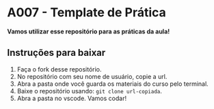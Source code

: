 # A007 - Template de Prática

**Vamos utilizar esse repositório para as práticas da aula!**

## Instruções para baixar

1. Faça o fork desse repositório.
2. No repositório com seu nome de usuário, copie a url.
3. Abra a pasta onde você guarda os materiais do curso pelo terminal.
4. Baixe o repositório usando: `git clone url-copiada`.
5. Abra a pasta no vscode. Vamos codar!
